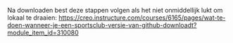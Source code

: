 Na downloaden best deze stappen volgen als het niet onmiddellijk lukt om lokaal te draaien: https://creo.instructure.com/courses/6165/pages/wat-te-doen-wanneer-je-een-sportsclub-versie-van-github-downloadt?module_item_id=310080
